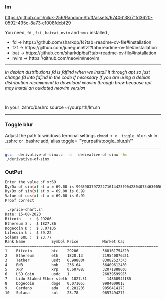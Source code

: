
### lm 

https://github.com/niluk-256/Random-Stuff/assets/67406138/71fd3620-0592-495c-8a73-c1008fdcbf29


You need, 
`fd` , `fzf` , `batcat`, `nvim` and `tmux`  installed ,

<ul>
<li>fd ->  https://github.com/sharkdp/fd?tab=readme-ov-file#installation</li>
<li>fzf -> https://github.com/junegunn/fzf?tab=readme-ov-file#installation</li>
<li>bat -> https://github.com/sharkdp/bat?tab=readme-ov-file#installation</li>
<li>nvim -> https://github.com/neovim/neovim </li>
</ul>

---

*In debian distributions fd  is fdfind when we install it through apt so just change fd into fdfind in the code if necessary*
*If you are using a debian distribution recommend to download neovim through brew because apt may install an outdated  neovim version*

</br>

In  your .zshrc/bashrc 
source ~/yourpath/lm.sh

---

### Toggle blur 
Adjust the path to windows terminal settings
`chmod + x  toggle_blur.sh`
In .zshrc or .bashrc add,
 alias toggle= '"yourpath/toogle_blur.sh"' 


---


```bash
gcc   derivative-of-sinx.c  -o   derivative-of-sinx -lm
./derivative-of-sinx

```

### OutPut
```bash
Enter the value of x:69
Dy/Dx of sin(x) at x = 69.00 is 99339037972227161442569042804075463005036525826741750294979977150464.00
Dy/Dx of sin(x) at x = 69.00 is 0.99
Value of cos(x) at x = 69.00 is 0.99
Proof correct
```


```bash
 ./price-chart.sh
Date: 15-08-2023
Bitcoin    :  $ 29206
Ethereum Ξ :  $ 1827.86
Dogecoin Ð :  $ 0.07105
Litecoin Ł :  $ 79.22
Solana SOL :  $ 23.77
Rank Name            Symbol Price           Market Cap
=====================================================================
1    Bitcoin         btc    29206           568161754620
2    Ethereum        eth    1828.13         219540876321
3    Tether          usdt   0.998804        83082527343
4    BNB             bnb    236.64          36409612430
5    XRP             xrp    0.607885        32071888066
6    USD Coin        usdc   1               26039599913
7    Lido Staked Ether steth  1827.81         14860940185
8    Dogecoin        doge   0.071056        9984009012
9    Cardano         ada    0.281205        9850414178
10   Solana          sol    23.78           9657494270


```
